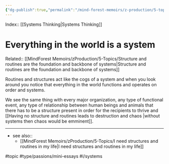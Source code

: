 ```yaml
---
{"dg-publish":true,"permalink":"/mind-forest-memoirs/z-production/5-topics/everything-in-the-world-is-a-system/"}
---
```


Index:: [[Systems Thinking\|Systems Thinking]]
# Everything in the world is a system
Related:: [[MindForest Memoirs/zProduction/5-Topics/Structure and routines are the foundation and backbone of systems\|Structure and routines are the foundation and backbone of systems]]

Routines and structures act like the cogs of a system and when you look around you notice that everything in the world functions and operates on order and systems. 

We see the same thing with every major organization, any type of functional event, any type of relationship between human beings and animals that there has to be a structure present in order for the recipients to thrive and [[Having no structure and routines leads to destruction and chaos \|without systems then chaos would be emminent]].


---
- see also:: 
	- [[MindForest Memoirs/zProduction/5-Topics/I need structures and routines in my life\|I need structures and routines in my life]]

#topic #type/passions/mini-essays #i/systems  
